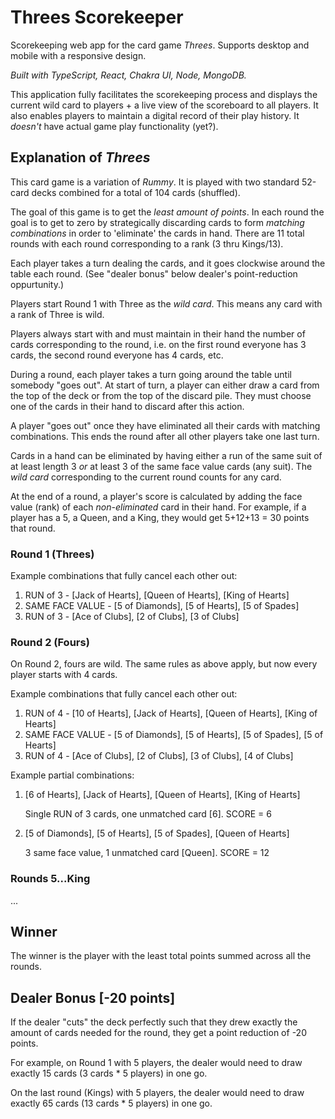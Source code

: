 # Threes Scorekeeper

Scorekeeping web app for the card game _Threes_. Supports desktop and mobile with a responsive design.

_Built with TypeScript, React, Chakra UI, Node, MongoDB._

This application fully facilitates the scorekeeping process and displays the current wild card to players + a live view of the scoreboard to all players. It also enables players to maintain a digital record of their play history. It _doesn't_ have actual game play functionality (yet?).

## Explanation of _Threes_

This card game is a variation of _Rummy_. It is played with two standard 52-card decks combined for a total of 104 cards (shuffled).

The goal of this game is to get the _least amount of points_. In each round the goal is to get to zero by strategically discarding cards to form _matching combinations_ in order to 'eliminate' the cards in hand. There are 11 total rounds with each round corresponding to a rank (3 thru Kings/13).

Each player takes a turn dealing the cards, and it goes clockwise around the table each round. (See "dealer bonus" below dealer's point-reduction oppurtunity.)

Players start Round 1 with Three as the _wild card_. This means any card with a rank of Three is wild. 

Players always start with and must maintain in their hand the number of cards corresponding to the round, i.e. on the first round everyone has 3 cards, the second round everyone has 4 cards, etc.

During a round, each player takes a turn going around the table until somebody "goes out". At start of turn, a player can either draw a card from the top of the deck or from the top of the discard pile. They must choose one of the cards in their hand to discard after this action. 

A player "goes out" once they have eliminated all their cards with matching combinations. This ends the round after all other players take one last turn.

Cards in a hand can be eliminated by having either a run of the same suit of at least length 3 _or_ at least 3 of the same face value cards (any suit). The _wild card_ corresponding to the current round counts for any card.

At the end of a round, a player's score is calculated by adding the face value (rank) of each _non-eliminated_ card in their hand. For example, if a player has a 5, a Queen, and a King, they would get 5+12+13 = 30 points that round.

### Round 1 (Threes)

Example combinations that fully cancel each other out: 

1. RUN of 3 - [Jack of Hearts], [Queen of Hearts], [King of Hearts]
2. SAME FACE VALUE - [5 of Diamonds], [5 of Hearts], [5 of Spades]
3. RUN of 3 - [Ace of Clubs], [2 of Clubs], [3 of Clubs]

### Round 2 (Fours)

On Round 2, fours are wild. The same rules as above apply, but now every player starts with 4 cards.

Example combinations that fully cancel each other out: 
1. RUN of 4 - [10 of Hearts], [Jack of Hearts], [Queen of Hearts], [King of Hearts]
2. SAME FACE VALUE - [5 of Diamonds], [5 of Hearts], [5 of Spades], [5 of Hearts]
3. RUN of 4 - [Ace of Clubs], [2 of Clubs], [3 of Clubs], [4 of Clubs]

Example partial combinations:
1. [6 of Hearts], [Jack of Hearts], [Queen of Hearts], [King of Hearts]
   
   Single RUN of 3 cards, one unmatched card [6]. SCORE = 6

2. [5 of Diamonds], [5 of Hearts], [5 of Spades], [Queen of Hearts]
   
   3 same face value, 1 unmatched card [Queen]. SCORE = 12

### Rounds 5...King
...

## Winner
The winner is the player with the least total points summed across all the rounds.


## Dealer Bonus [-20 points]
If the dealer "cuts" the deck perfectly such that they drew exactly the amount of cards needed for the round, they get a point reduction of -20 points.

For example, on Round 1 with 5 players, the dealer would need to draw exactly 15 cards (3 cards * 5 players) in one go.

On the last round (Kings) with 5 players, the dealer would need to draw exactly 65 cards (13 cards * 5 players) in one go.
